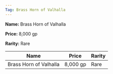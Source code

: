 ```yaml
---
Tag: Brass Horn of Valhalla
---
```


**Name:** Brass Horn of Valhalla

**Price:** 8,000 gp

**Rarity:** Rare

| Name     | Price     | Rarity     |
| -------- | --------- | ---------- |
| Brass Horn of Valhalla | 8,000 gp | Rare |
